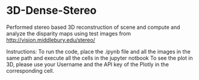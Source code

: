 # 3D-Dense-Stereo

Performed stereo based 3D reconstruction of scene and compute and analyze the disparity maps using test images from http://vision.middlebury.edu/stereo/


Instructions:
To run the code, place the .ipynb file and all the images in the same path and execute all the cells in the jupyter notbook
To see the plot in 3D, please use your Username and the API key of the Plotly in the corresponding cell.
